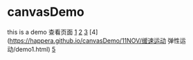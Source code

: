 # canvasDemo
this is a demo
查看页面
[1](https://happera.github.io/canvasDemo/11NOV/三角函数/demo1(animation动画).html)
[2](https://happera.github.io/canvasDemo/11NOV/加速度/demo1.html)
[3](https://happera.github.io/canvasDemo/11NOV/移动物体/demo1.html)
[4](https://happera.github.io/canvasDemo/11NOV/缓速运动 弹性运动/demo1.html)
[5](https://happera.github.io/canvasDemo/11NOV/边界与摩擦力/demo1.html)

